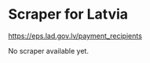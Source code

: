 Scraper for Latvia
=========================

<https://eps.lad.gov.lv/payment_recipients>

No scraper available yet.
